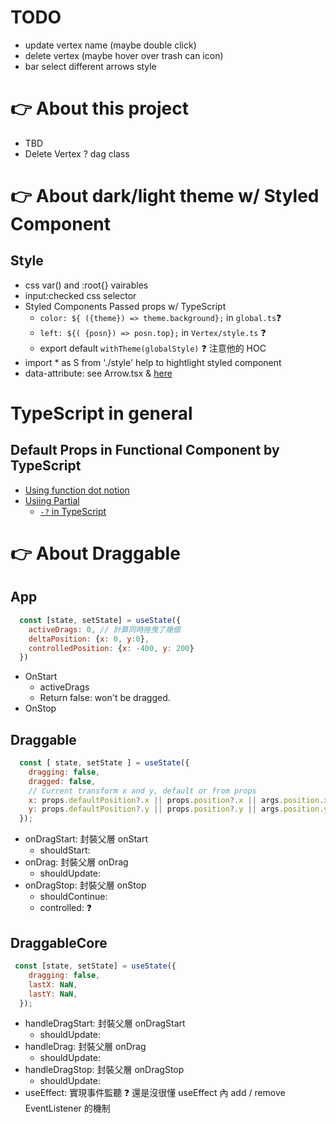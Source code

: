 # TODO

- update vertex name (maybe double click)
- delete vertex (maybe hover over trash can icon)
- bar select different arrows style

# 👉 About this project

- TBD 
- Delete Vertex ? dag class

# 👉 About dark/light theme w/ Styled Component

## Style

- css var() and :root{} vairables
- input:checked css selector
- Styled Components Passed props w/ TypeScript
  - `color: ${ ({theme}) => theme.background};` in `global.ts`❓
  - `left: ${( {posn}) => posn.top};` in `Vertex/style.ts` ❓
  - export default `withTheme(globalStyle)` ❓ 注意他的 HOC
- import \* as S from './style' help to hightlight styled component
- data-attribute: see Arrow.tsx & [here](https://stackoverflow.com/a/44569018/16124226)

# TypeScript in general

## Default Props in Functional Component by TypeScript

- [Using function dot notion](https://react-typescript-cheatsheet.netlify.app/docs/basic/getting-started/default_props/)
- [Usiing Partial<Type>](https://dev.to/bytebodger/default-props-in-react-typescript-2o5o)
  - [`-?` in TypeScript](https://stackoverflow.com/a/52417260/16124226)


# 👉 About Draggable

## App
```jsx
  const [state, setState] = useState({
    activeDrags: 0, // 計算同時拖曳了幾個
    deltaPosition: {x: 0, y:0},
    controlledPosition: {x: -400, y: 200}
  })
```
- OnStart
  - activeDrags
  - Return false: won't be dragged.
- OnStop

## Draggable
```jsx
  const [ state, setState ] = useState({
    dragging: false,
    dragged: false,
    // Current transform x and y, default or from props
    x: props.defaultPosition?.x || props.position?.x || args.position.x ,
    y: props.defaultPosition?.y || props.position?.y || args.position.y ,
  });
```
- onDragStart: 封裝父層 onStart
  - shouldStart: 
- onDrag: 封裝父層 onDrag
  - shouldUpdate: 
- onDragStop: 封裝父層 onStop
  - shouldContinue: 
  - controlled: ❓

## DraggableCore
```jsx
 const [state, setState] = useState({
    dragging: false,
    lastX: NaN,
    lastY: NaN,
  });
```
- handleDragStart: 封裝父層 onDragStart
  - shouldUpdate: 
- handleDrag: 封裝父層 onDrag
  - shouldUpdate: 
- handleDragStop: 封裝父層 onDragStop
  - shouldUpdate: 
- useEffect: 實現事件監聽 ❓ 還是沒很懂 useEffect 內 add / remove EventListener 的機制 